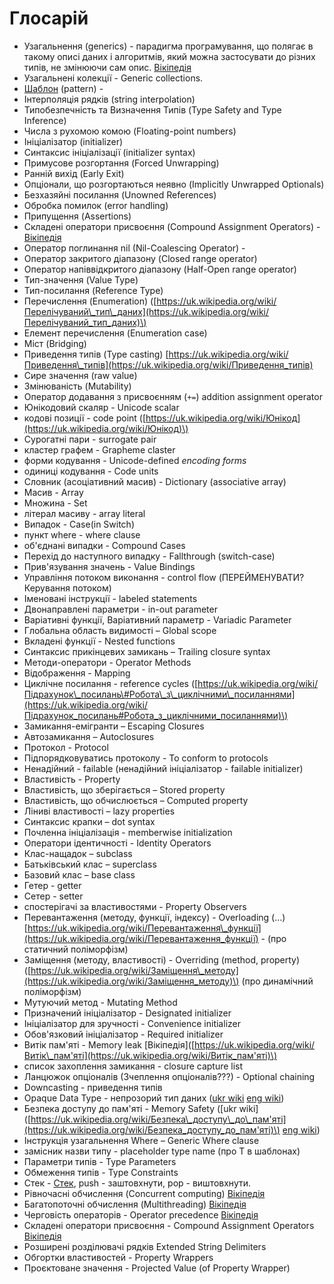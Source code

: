 # Глосарій

* Узагальнення \(generics\) - парадигма програмування, що полягає в такому описі даних і алгоритмів, який можна застосувати до різних типів, не змінюючи сам опис. [Вікіпедія](https://uk.wikipedia.org/wiki/Узагальнене_програмування)
* Узагальнені колекції - Generic collections.
* [Шаблон](language_reference/08_patterns.md) \(pattern\) - 
* Інтерполяція рядків \(string interpolation\)
* Типобезпечність та Визначення Типів \(Type Safety and Type Inference\)
* Числа з рухомою комою \(Floating-point numbers\)
* Ініціалізатор \(initializer\)
* Синтаксис ініціалізації \(initializer syntax\)
* Примусове розгортання \(Forced Unwrapping\)
* Ранній вихід \(Early Exit\)
* Опціонали, що розгортаються неявно \(Implicitly Unwrapped Optionals\)
* Безхазяйні посилання \(Unowned References\)
* Обробка помилок \(error handling\)
* Припущення \(Assertions\) 
* Складені оператори присвоєння \(Compound Assignment Operators\) - [Вікіпедія](https://uk.wikipedia.org/wiki/Оператори_в_C_та_C%2B%2B#.D0.A1.D0.BA.D0.BB.D0.B0.D0.B4.D0.B5.D0.BD.D1.96_.D0.BE.D0.BF.D0.B5.D1.80.D0.B0.D1.82.D0.BE.D1.80.D0.B8_.D0.BF.D1.80.D0.B8.D1.81.D0.B2.D0.BE.D1.94.D0.BD.D0.BD.D1.8F)
* Оператор поглинання nil \(Nil-Coalescing Operator\) - 
* Оператор закритого діапазону \(Closed range operator\)
* Оператор напіввідкритого діапазону \(Half-Open range operator\)
* Тип-значення \(Value Type\)
* Тип-посилання \(Reference Type\)
* Перечислення \(Enumeration\) \([https://uk.wikipedia.org/wiki/Перелічуваний\_тип\_даних](https://uk.wikipedia.org/wiki/Перелічуваний_тип_даних)\)
* Елемент перечислення \(Enumeration case\)
* Міст \(Bridging\)
* Приведення типів \(Type casting\) [https://uk.wikipedia.org/wiki/Приведення\_типів](https://uk.wikipedia.org/wiki/Приведення_типів)
* Сире значення \(raw value\)
* Змінюваність \(Mutability\)
* Оператор додавання з присвоєнням \(`+=`\) addition assignment operator
* Юнікодовий скаляр - Unicode scalar 
* кодові позиції - code point \([https://uk.wikipedia.org/wiki/Юнікод](https://uk.wikipedia.org/wiki/Юнікод)\)
* Сурогатні пари - surrogate pair
* кластер графем - Grapheme claster
* форми кодування - Unicode-defined _encoding forms_
* одиниці кодування - Code units
* Словник \(асоціативний масив\) - Dictionary \(associative array\)
* Масив - Array
* Множина - Set    
* літерал масиву - array literal
* Випадок - Case\(in Switch\)
* пункт where - where clause
* об'єднані випадки - Compound Cases
* Перехід до наступного випадку - Fallthrough \(switch-case\)
* Прив'язування значень - Value Bindings
* Управління потоком виконання - control flow \(ПЕРЕЙМЕНУВАТИ? Керування потоком\)
* Іменовані інструкції - labeled statements
* Двонаправлені параметри - in-out parameter
* Варіативні функції, Варіативний параметр - Variadic Parameter
* Глобальна область видимості – Global scope 
* Вкладені функції - Nested functions
* Синтаксис прикінцевих замикань – Trailing closure syntax
* Методи-оператори - Operator Methods
* Відображення - Mapping
* Циклічне посилання - reference cycles \([https://uk.wikipedia.org/wiki/Підрахунок\_посилань\#Робота\_з\_циклічними\_посиланнями](https://uk.wikipedia.org/wiki/Підрахунок_посилань#Робота_з_циклічними_посиланнями)\)
* Замикання-емігранти – Escaping Closures
* Автозамикання – Autoclosures
* Протокол - Protocol
* Підпорядковуватись протоколу - To conform to protocols
* Ненадійний - failable \(ненадійний ініціалізатор - failable initializer\)
* Властивість - Property
* Властивість, що зберігається – Stored property
* Властивість, що обчислюється – Computed property
* Ліниві властивості – lazy properties
* Синтаксис крапки – dot syntax
* Почленна ініціалізація - memberwise initialization
* Оператори ідентичності - Identity Operators
* Клас-нащадок – subclass
* Батьківський клас – superclass
* Базовий клас – base class
* Гетер - getter
* Сетер - setter
* спостерігачі за властивостями - Property Observers
* Перевантаження \(методу, функції, індексу\) - Overloading \(...\) [https://uk.wikipedia.org/wiki/Перевантаження\_функції](https://uk.wikipedia.org/wiki/Перевантаження_функції) - \(про статичний поліморфізм\)
* Заміщення \(методу, властивості\) - Overriding \(method, property\) \([https://uk.wikipedia.org/wiki/Заміщення\_методу](https://uk.wikipedia.org/wiki/Заміщення_методу)\) \(про динамічний поліморфізм\)
* Мутуючий метод - Mutating Method
* Призначений ініціалізатор - Designated initializer
* Ініціалізатор для зручності - Convenience initializer
* Обов'язковий ініціалізатор - Required initializer
* Витік пам'яті - Memory leak \[Вікіпедія\]\([https://uk.wikipedia.org/wiki/Витік\_пам'яті](https://uk.wikipedia.org/wiki/Витік_пам'яті)\)
* список захоплення замикання - closure capture list
* Ланцюжок опціоналів \(Зчеплення опціоналів???\) - Optional chaining
* Downcasting - приведення типів
* Opaque Data Type - непрозорий тип даних \([ukr wiki](https://uk.wikipedia.org/wiki/Непрозорий_тип_даних) [eng wiki](https://en.wikipedia.org/wiki/Opaque_data_type)\)
* Безпека доступу до пам'яті - Memory Safety \(\[ukr wiki\]\([https://uk.wikipedia.org/wiki/Безпека\_доступу\_до\_пам'яті](https://uk.wikipedia.org/wiki/Безпека_доступу_до_пам'яті)\) [eng wiki](https://en.wikipedia.org/wiki/Memory_safety)\)
* Інструкція узагальнення Where – Generic Where clause
* замісник назви типу - placeholder type name \(про T в шаблонах\)
* Параметри типів - Type Parameters
* Обмеження типів - Type Constraints
* Стек - [Стек](https://uk.wikipedia.org/wiki/Стек), push - заштовхнути, pop - виштовхнути. 
* Рівночасні обчислeння \(Concurrent computing\) [Вікіпедія](https://uk.wikipedia.org/wiki/Рівночасні_обчислення)
* Багатопоточні обчислення \(Multithreading\) [Вікіпедія](https://uk.wikipedia.org/wiki/Багатонитковість)
* Черговість операторів - Operator precedence [Вікіпедія](https://uk.wikipedia.org/wiki/Черговість_операцій)
* Складені оператори присвоєння - Compound Assignment Operators [Вікіпедія](https://uk.wikipedia.org/wiki/Оператори_в_C_та_C%2B%2B#Складені_оператори_присвоєння)
* Розширені розділювачі рядків Extended String Delimiters
* Обгортки властивостей - Property Wrappers
* Проєктоване значення - Projected Value (of Property Wrapper)

